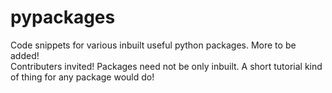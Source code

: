 # pypackages

Code snippets for various inbuilt useful python packages. More to be added!  
Contributers invited! Packages need not be only inbuilt. A short tutorial kind of thing for any package would do! 

